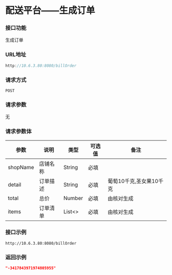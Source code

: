 # 配送平台——生成订单
### 接口功能

生成订单

### URL地址

```javascript
http://10.6.3.80:8080/billOrder
```

### 请求方式

`POST`

### 请求参数

无

### 请求参数体

| 参数      | 说明                               | 类型      | 可选值       | 备注    |
|---------- |---------------------------------- |---------- |------------- |-------- |
| shopName | 店铺名称 | String | 必填 |  |
|detail         | 订单描述 | String | 必填 | 葡萄10千克,圣女果10千克 |
|total | 总价 | Number | 必填 | 由核对生成 |
|items | 订单清单 | List<> | 必填 | 由核对生成 |

### 接口示例

`http://10.6.3.80:8080/billOrder`

### 返回示例

```json
"-3417843971974805955"
```

